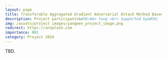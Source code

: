 ```yaml
---
layout: page
title: Transferable Aggregated Gradient Adversarial Attack Method Based on Enhanced Input Diversity and Balanced Self-Learning
description: Project participants&#58;Wen Yang <br> Supported by&#58;  Chongqing University of Technology <br> Year&#58; 2024-2026 <br> Grant&#58; 5K(RMB) <br> Role&#58; PI
img: /assets/project_images/yangwen_project_image.png
redirect: https://unsplash.com
importance: 001
category: Project 2024
---
```


TBD.
